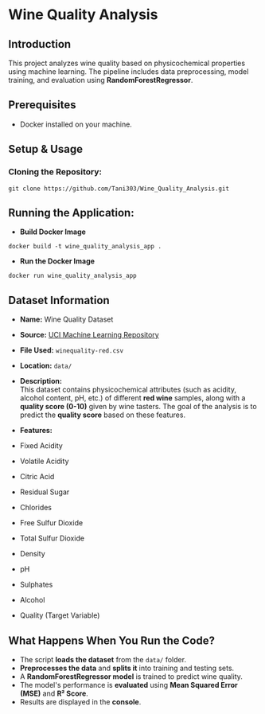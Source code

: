# Wine Quality Analysis

## Introduction
This project analyzes wine quality based on physicochemical properties using machine learning. The pipeline includes data preprocessing, model training, and evaluation using **RandomForestRegressor**.

## Prerequisites
- Docker installed on your machine.

## Setup & Usage

### Cloning the Repository:
```
git clone https://github.com/Tani303/Wine_Quality_Analysis.git
```

## Running the Application:
- **Build Docker Image**
```
docker build -t wine_quality_analysis_app .
```
- **Run the Docker Image**
```
docker run wine_quality_analysis_app
```

## Dataset Information
- **Name:** Wine Quality Dataset  
- **Source:** [UCI Machine Learning Repository](https://archive.ics.uci.edu/ml/datasets/wine+quality)  
- **File Used:** `winequality-red.csv`  
- **Location:** `data/`  
- **Description:**  
This dataset contains physicochemical attributes (such as acidity, alcohol content, pH, etc.) of different **red wine** samples, along with a **quality score (0-10)** given by wine tasters. The goal of the analysis is to predict the **quality score** based on these features.

- **Features:**
- Fixed Acidity
- Volatile Acidity
- Citric Acid
- Residual Sugar
- Chlorides
- Free Sulfur Dioxide
- Total Sulfur Dioxide
- Density
- pH
- Sulphates
- Alcohol
- Quality (Target Variable)

## What Happens When You Run the Code?
- The script **loads the dataset** from the `data/` folder.
- **Preprocesses the data** and **splits it** into training and testing sets.
- A **RandomForestRegressor model** is trained to predict wine quality.
- The model's performance is **evaluated** using **Mean Squared Error (MSE)** and **R² Score**.
- Results are displayed in the **console**.
